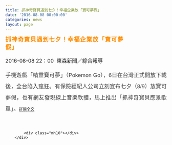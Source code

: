```yaml
---
title: 抓神奇寶貝遇到七夕！幸福企業放「寶可夢假」
date: '2016-08-08 00:00:00'
categories: news
layout: page
---
```


<div class="text">
			<div>
	<div>
		<h2 id="story_art_title" style="margin: 0px; padding: 0px 135px 0px 0px; letter-spacing: 1px; font-family: &quot;Microsoft YaHei&quot;, 微软雅黑体, &quot;Microsoft JhengHei&quot;, 微軟正黑體, Arial, Helvetica, sans-serif; font-weight: normal; font-stretch: normal; font-size: 32px; line-height: 1.3; text-align: justify;">
			<span style="color: rgb(255, 140, 0);"><span style="font-size: 18px;"><strong>抓神奇寶貝遇到七夕！幸福企業放「寶可夢假」</strong></span></span></h2>
	</div>
	<div>
		&nbsp;</div>
	<div>
		<span style="font-size: 16px;">2016-08-08 22：00 &nbsp;東森新聞</span><span style="font-size: 16px;">／綜合報導</span></div>
	<div>
		&nbsp;</div>
	<p style="margin: 0px 0px 20px; padding: 0px; border: none; text-align: justify; color: rgb(85, 85, 85); font-family: 微軟正黑體, Arial, Helvetica; font-size: 16px; line-height: 28px;">
		<span style="color: rgb(64, 64, 64); font-family: 微軟正黑體, Arial, Helvetica, sans-serif; font-size: 17px; line-height: 35px;">手機遊戲「精靈寶可夢」（Pokemon Go），6日在台灣正式開放下載後，全台陷入瘋狂。有保險經紀人公司立刻宣布七夕（8/9）放寶可夢假，也有網友發現線上音樂軟體，馬上推出「抓神奇寶貝應景歌單」。</span><a href="http://news.ebc.net.tw/news.php?nid=31921" style="font-family: Arial, Helvetica, sans-serif; font-size: 9pt;">詳閱全文</a></p>
</div>
<div>
	&nbsp;</div>

			<div class="mh10"></div>
		</div>